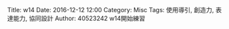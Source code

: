 Title: w14
Date: 2016-12-12 12:00
Category: Misc
Tags: 使用導引, 創造力, 表達能力, 協同設計
Author: 40523242
w14開始練習